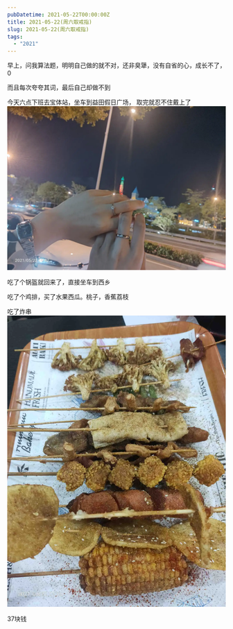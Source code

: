 ```yaml
---
pubDatetime: 2021-05-22T00:00:00Z
title: 2021-05-22(周六取戒指)
slug: 2021-05-22(周六取戒指)
tags:
  - "2021"
---
```


早上，问我算法题，明明自己做的就不对，还非臭犟，没有自省的心，成长不了，0

而且每次夸夸其词，最后自己却做不到

今天六点下班去宝体站，坐车到益田假日广场，
取完就忍不住戴上了
![](../../img/6904315-203c52405843131c.jpg)

吃了个锅盔就回来了，直接坐车到西乡

吃了个鸡排，买了水果西瓜。桃子，香蕉荔枝

吃了炸串
![](../../img/6904315-6a86603a291cbfb4.jpg)

37块钱
